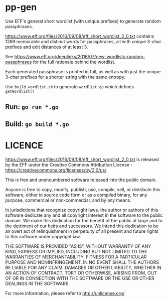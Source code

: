 # pp-gen

Use EFF's general short wordlist (with unique prefixes) to generate random
passphrases.

https://www.eff.org/files/2016/09/08/eff_short_wordlist_2_0.txt contains
1269 memorable and distinct words for passphrases, all with unique 3-char
prefixes and edit distances of at least 3.

See https://www.eff.org/deeplinks/2016/07/new-wordlists-random-passphrases for
the full rationale behind the wordlist.

Each generated passphrase is printed in full, as well as with just the unique
3-char prefixes for a shorter string with the same entropy.

Use `build_wordlist.sh` to generate `wordlist.go` which defines `getWordlist()`

## Run: `go run *.go`

## Build: `go build *.go`

# LICENCE

https://www.eff.org/files/2016/09/08/eff_short_wordlist_2_0.txt is released by
the EFF under the Creative Commons Attribution License -
https://creativecommons.org/licenses/by/3.0/us/

This is free and unencumbered software released into the public domain.

Anyone is free to copy, modify, publish, use, compile, sell, or
distribute this software, either in source code form or as a compiled
binary, for any purpose, commercial or non-commercial, and by any
means.

In jurisdictions that recognize copyright laws, the author or authors
of this software dedicate any and all copyright interest in the
software to the public domain. We make this dedication for the benefit
of the public at large and to the detriment of our heirs and
successors. We intend this dedication to be an overt act of
relinquishment in perpetuity of all present and future rights to this
software under copyright law.

THE SOFTWARE IS PROVIDED "AS IS", WITHOUT WARRANTY OF ANY KIND,
EXPRESS OR IMPLIED, INCLUDING BUT NOT LIMITED TO THE WARRANTIES OF
MERCHANTABILITY, FITNESS FOR A PARTICULAR PURPOSE AND NONINFRINGEMENT.
IN NO EVENT SHALL THE AUTHORS BE LIABLE FOR ANY CLAIM, DAMAGES OR
OTHER LIABILITY, WHETHER IN AN ACTION OF CONTRACT, TORT OR OTHERWISE,
ARISING FROM, OUT OF OR IN CONNECTION WITH THE SOFTWARE OR THE USE OR
OTHER DEALINGS IN THE SOFTWARE.

For more information, please refer to <http://unlicense.org/>

